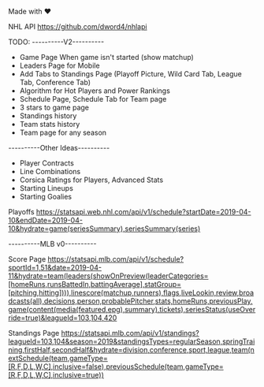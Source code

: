 Made with ❤️


NHL API
https://github.com/dword4/nhlapi

TODO:
----------V2----------
- Game Page When game isn't started (show matchup)
- Leaders Page for Mobile
- Add Tabs to Standings Page (Playoff Picture, Wild Card Tab, League Tab, Conference Tab)
- Algorithm for Hot Players and Power Rankings
- Schedule Page, Schedule Tab for Team page
- 3 stars to game page
- Standings history
- Team stats history
- Team page for any season

----------Other Ideas----------
- Player Contracts
- Line Combinations
- Corsica Ratings for Players, Advanced Stats
- Starting Lineups
- Starting Goalies

Playoffs
https://statsapi.web.nhl.com/api/v1/schedule?startDate=2019-04-10&endDate=2019-04-10&hydrate=game(seriesSummary),seriesSummary(series)

----------MLB v0----------

Score Page
https://statsapi.mlb.com/api/v1/schedule?sportId=1,51&date=2019-04-11&hydrate=team(leaders(showOnPreview(leaderCategories=[homeRuns,runsBattedIn,battingAverage],statGroup=[pitching,hitting]))),linescore(matchup,runners),flags,liveLookin,review,broadcasts(all),decisions,person,probablePitcher,stats,homeRuns,previousPlay,game(content(media(featured,epg),summary),tickets),seriesStatus(useOverride=true)&leagueId=103,104,420

Standings Page
https://statsapi.mlb.com/api/v1/standings?leagueId=103,104&season=2019&standingsTypes=regularSeason,springTraining,firstHalf,secondHalf&hydrate=division,conference,sport,league,team(nextSchedule(team,gameType=[R,F,D,L,W,C],inclusive=false),previousSchedule(team,gameType=[R,F,D,L,W,C],inclusive=true))
